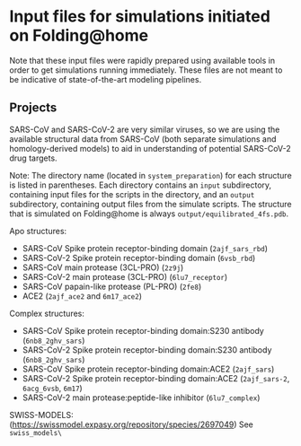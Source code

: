 # Input files for simulations initiated on Folding@home

Note that these input files were rapidly prepared using available tools in order to get simulations running immediately. These files are not meant to be indicative of state-of-the-art modeling pipelines.

## Projects

SARS-CoV and SARS-CoV-2 are very similar viruses, so we are using the available structural data from SARS-CoV (both separate simulations and homology-derived models) to aid in understanding of potential SARS-CoV-2 drug targets.

Note: The directory name (located in `system_preparation`) for each structure is listed in parentheses.
Each directory contains an `input` subdirectory, containing input files for the scripts in the directory, and an `output` 
subdirectory, containing output files from the simulate scripts. The structure that is simulated on Folding@home is always `output/equilibrated_4fs.pdb`.

Apo structures:
- SARS-CoV Spike protein receptor-binding domain (`2ajf_sars_rbd`)
- SARS-CoV-2 Spike protein receptor-binding domain (`6vsb_rbd`)
- SARS-CoV main protease (3CL-PRO) (`2z9j`)
- SARS-CoV-2 main protease (3CL-PRO) (`6lu7_receptor`)
- SARS-CoV papain-like protease (PL-PRO) (`2fe8`)
- ACE2 (`2ajf_ace2` and `6m17_ace2`)

Complex structures:
- SARS-CoV Spike protein receptor-binding domain:S230 antibody (`6nb8_2ghv_sars`)
- SARS-CoV-2 Spike protein receptor-binding domain:S230 antibody (`6nb8_2ghv_sars`)
- SARS-CoV Spike protein receptor-binding domain:ACE2 (`2ajf_sars`)
- SARS-CoV-2 Spike protein receptor-binding domain:ACE2 (`2ajf_sars-2`, `6acg_6vsb`, `6m17`)
- SARS-CoV-2 main protease:peptide-like inhibitor (`6lu7_complex`)

SWISS-MODELS: (https://swissmodel.expasy.org/repository/species/2697049)
See `swiss_models\`

